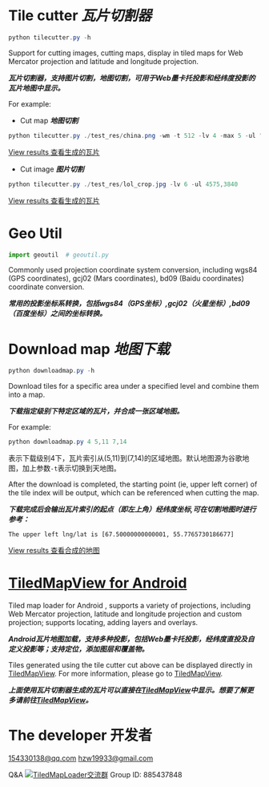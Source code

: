 # Tile cutter ***瓦片切割器***

```PowerShell
python tilecutter.py -h
```

Support for cutting images, cutting maps, display in tiled maps for Web Mercator projection and latitude and longitude projection.

***瓦片切割器，支持图片切割，地图切割，可用于Web墨卡托投影和经纬度投影的瓦片地图中显示。***

For example:

* Cut map ***地图切割***

```PowerShell
python tilecutter.py ./test_res/china.png -wm -t 512 -lv 4 -max 5 -ul "67.5000000,55.77657301866757"
```

[View results 查看生成的瓦片](https://github.com/1993hzw/tile-cutter/tree/master/test_res/china)

* Cut image ***图片切割***

```PowerShell
python tilecutter.py ./test_res/lol_crop.jpg -lv 6 -ul 4575,3840
```

[View results 查看生成的瓦片](https://github.com/1993hzw/tile-cutter/tree/master/test_res/lol_crop)

# Geo Util

```python
import geoutil  # geoutil.py
```

Commonly used projection coordinate system conversion, including wgs84 (GPS coordinates), gcj02 (Mars coordinates), bd09 (Baidu coordinates) coordinate conversion.

***常用的投影坐标系转换，包括wgs84（GPS坐标）,gcj02（火星坐标）,bd09（百度坐标）之间的坐标转换。***

# Download map ***地图下载***

```PowerShell
python downloadmap.py -h
```

Download tiles for a specific area under a specified level and combine them into a map.

***下载指定级别下特定区域的瓦片，并合成一张区域地图。***

For example:

```PowerShell
python downloadmap.py 4 5,11 7,14
```
表示下载级别4下，瓦片索引从(5,11)到(7,14)的区域地图。默认地图源为谷歌地图，加上参数`-t`表示切换到天地图。

After the download is completed, the starting point (ie, upper left corner) of the tile index will be output, which can be referenced when cutting the map.

***下载完成后会输出瓦片索引的起点（即左上角）经纬度坐标,可在切割地图时进行参考：***

```
The upper left lng/lat is [67.50000000000001, 55.7765730186677]

```

[View results 查看合成的地图](https://github.com/1993hzw/tile-cutter/blob/master/test_res/wm-4-5_11-7_14.png)

# [TiledMapView for Android](https://github.com/1993hzw/TiledMapView)

Tiled map loader for Android , supports a variety of projections, including Web Mercator projection, latitude and longitude projection and custom projection; supports locating, adding layers and overlays. 

***Android瓦片地图加载，支持多种投影，包括Web墨卡托投影，经纬度直投及自定义投影等；支持定位，添加图层和覆盖物。***


Tiles generated using the tile cutter cut above can be displayed directly in [TiledMapView](https://github.com/1993hzw/TiledMapView). For more information, please go to [TiledMapView](https://github.com/1993hzw/TiledMapView).

***上面使用瓦片切割器生成的瓦片可以直接在[TiledMapView](https://github.com/1993hzw/TiledMapView)中显示。想要了解更多请前往[TiledMapView](https://github.com/1993hzw/TiledMapView)。***

# The developer 开发者

154330138@qq.com  hzw19933@gmail.com

Q&A <a target="_blank" href="//shang.qq.com/wpa/qunwpa?idkey=9cef40e0b665e25745323941baa9f3cd89a75bba055b9922ce3779fb691ea5bc"><img border="0" src="//pub.idqqimg.com/wpa/images/group.png" alt="TiledMapLoader交流群" title="TiledMapLoader交流群"></a>  Group ID: 885437848



